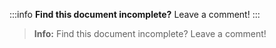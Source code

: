 :::info
**Find this document incomplete?** Leave a comment!
:::

> **Info:** Find this document incomplete? Leave a comment!
